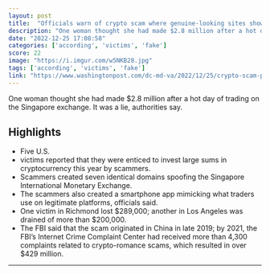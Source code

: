 ```yaml
---
layout: post
title:  "Officials warn of crypto scam where genuine-looking sites show fake profit"
description: "One woman thought she had made $2.8 million after a hot day of trading on the Singapore exchange. It was a lie, authorities say."
date: "2022-12-25 17:08:58"
categories: ['according', 'victims', 'fake']
score: 22
image: "https://i.imgur.com/w5NKB28.jpg"
tags: ['according', 'victims', 'fake']
link: "https://www.washingtonpost.com/dc-md-va/2022/12/25/crypto-scam-pig-butchering/"
---
```


One woman thought she had made $2.8 million after a hot day of trading on the Singapore exchange. It was a lie, authorities say.

## Highlights

- Five U.S.
- victims reported that they were enticed to invest large sums in cryptocurrency this year by scammers.
- Scammers created seven identical domains spoofing the Singapore International Monetary Exchange.
- The scammers also created a smartphone app mimicking what traders use on legitimate platforms, officials said.
- One victim in Richmond lost $289,000; another in Los Angeles was drained of more than $200,000.
- The FBI said that the scam originated in China in late 2019; by 2021, the FBI’s Internet Crime Complaint Center had received more than 4,300 complaints related to crypto-romance scams, which resulted in over $429 million.

---
